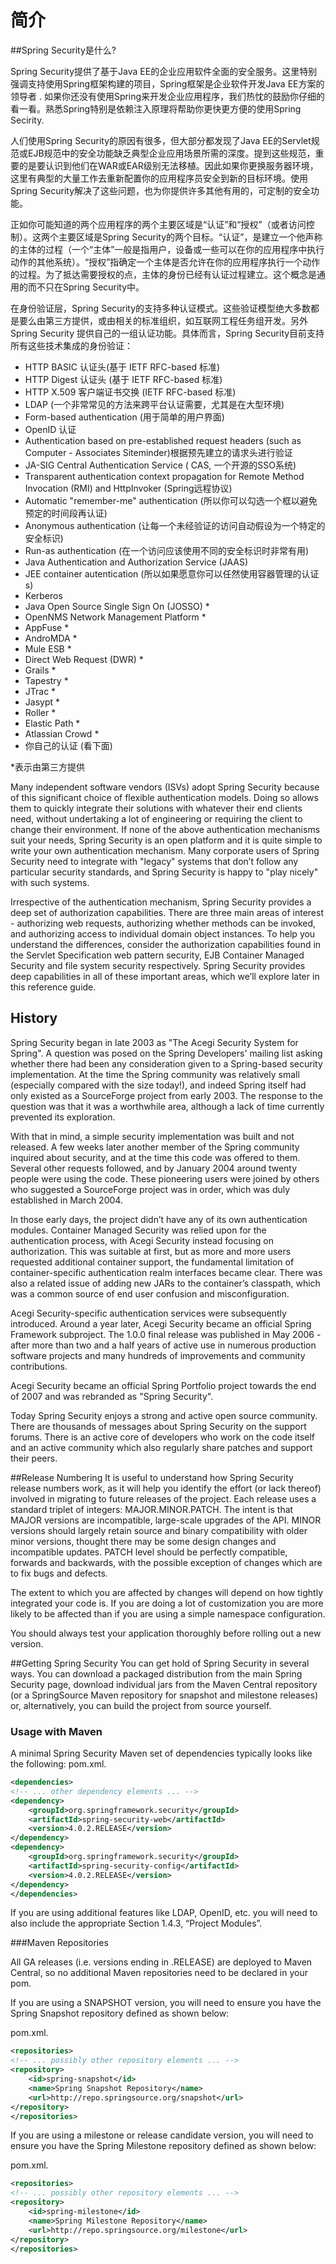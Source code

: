 # 简介

##Spring Security是什么?

Spring Security提供了基于Java EE的企业应用软件全面的安全服务。这里特别强调支持使用Spring框架构建的项目，Spring框架是企业软件开发Java EE方案的领导者 . 如果你还没有使用Spring来开发企业应用程序，我们热忱的鼓励你仔细的看一看。熟悉Spring特别是依赖注入原理将帮助你更快更方便的使用Spring Secirity.

人们使用Spring Security的原因有很多，但大部分都发现了Java EE的Servlet规范或EJB规范中的安全功能缺乏典型企业应用场景所需的深度。提到这些规范，重要的是要认识到他们在WAR或EAR级别无法移植。因此如果你更换服务器环境，这里有典型的大量工作去重新配置你的应用程序员安全到新的目标环境。使用Spring Security解决了这些问题，也为你提供许多其他有用的，可定制的安全功能。

正如你可能知道的两个应用程序的两个主要区域是“认证”和“授权”（或者访问控制）。这两个主要区域是Spring Security的两个目标。“认证”，是建立一个他声称的主体的过程（一个“主体”一般是指用户，设备或一些可以在你的应用程序中执行动作的其他系统）。“授权”指确定一个主体是否允许在你的应用程序执行一个动作的过程。为了抵达需要授权的点，主体的身份已经有认证过程建立。这个概念是通用的而不只在Spring Security中。

在身份验证层，Spring Security的支持多种认证模式。这些验证模型绝大多数都是要么由第三方提供，或由相关的标准组织，如互联网工程任务组开发。另外 Spring Security 提供自己的一组认证功能。具体而言，Spring Security目前支持所有这些技术集成的身份验证：

- HTTP BASIC 认证头(基于 IETF RFC-based 标准)
- HTTP Digest 认证头 (基于 IETF RFC-based 标准)
- HTTP X.509 客户端证书交换 (IETF RFC-based 标准)
- LDAP (一个非常常见的方法来跨平台认证需要，尤其是在大型环境)
- Form-based authentication (用于简单的用户界面)
- OpenID 认证
- Authentication based on pre-established request headers (such as Computer - Associates Siteminder)根据预先建立的请求头进行验证
- JA-SIG Central Authentication Service ( CAS, 一个开源的SSO系统)
- Transparent authentication context propagation for Remote Method Invocation (RMI) and HttpInvoker (Spring远程协议)
- Automatic "remember-me" authentication (所以你可以勾选一个框以避免预定的时间段再认证)
- Anonymous authentication (让每一个未经验证的访问自动假设为一个特定的安全标识)
- Run-as authentication (在一个访问应该使用不同的安全标识时非常有用)
- Java Authentication and Authorization Service (JAAS)
- JEE container autentication (所以如果愿意你可以任然使用容器管理的认证s)
- Kerberos
- Java Open Source Single Sign On (JOSSO) *
- OpenNMS Network Management Platform *
- AppFuse *
- AndroMDA *
- Mule ESB *
- Direct Web Request (DWR) *
- Grails *
- Tapestry *
- JTrac *
- Jasypt *
- Roller *
- Elastic Path *
- Atlassian Crowd *
- 你自己的认证 (看下面)

*表示由第三方提供

Many independent software vendors (ISVs) adopt Spring Security because of this significant choice of flexible authentication models. Doing so allows them to quickly integrate their solutions with whatever their end clients need, without undertaking a lot of engineering or requiring the client to change their environment. If none of the above authentication mechanisms suit your needs, Spring Security is an open platform and it is quite simple to write your own authentication mechanism. Many corporate users of Spring Security need to integrate with "legacy" systems that don’t follow any particular security standards, and Spring Security is happy to "play nicely" with such systems.

Irrespective of the authentication mechanism, Spring Security provides a deep set of authorization capabilities. There are three main areas of interest - authorizing web requests, authorizing whether methods can be invoked, and authorizing access to individual domain object instances. To help you understand the differences, consider the authorization capabilities found in the Servlet Specification web pattern security, EJB Container Managed Security and file system security respectively. Spring Security provides deep capabilities in all of these important areas, which we’ll explore later in this reference guide.


## History
Spring Security began in late 2003 as "The Acegi Security System for Spring". A question was posed on the Spring Developers' mailing list asking whether there had been any consideration given to a Spring-based security implementation. At the time the Spring community was relatively small (especially compared with the size today!), and indeed Spring itself had only existed as a SourceForge project from early 2003. The response to the question was that it was a worthwhile area, although a lack of time currently prevented its exploration.

With that in mind, a simple security implementation was built and not released. A few weeks later another member of the Spring community inquired about security, and at the time this code was offered to them. Several other requests followed, and by January 2004 around twenty people were using the code. These pioneering users were joined by others who suggested a SourceForge project was in order, which was duly established in March 2004.

In those early days, the project didn’t have any of its own authentication modules. Container Managed Security was relied upon for the authentication process, with Acegi Security instead focusing on authorization. This was suitable at first, but as more and more users requested additional container support, the fundamental limitation of container-specific authentication realm interfaces became clear. There was also a related issue of adding new JARs to the container’s classpath, which was a common source of end user confusion and misconfiguration.

Acegi Security-specific authentication services were subsequently introduced. Around a year later, Acegi Security became an official Spring Framework subproject. The 1.0.0 final release was published in May 2006 - after more than two and a half years of active use in numerous production software projects and many hundreds of improvements and community contributions.

Acegi Security became an official Spring Portfolio project towards the end of 2007 and was rebranded as "Spring Security".

Today Spring Security enjoys a strong and active open source community. There are thousands of messages about Spring Security on the support forums. There is an active core of developers who work on the code itself and an active community which also regularly share patches and support their peers.


##Release Numbering
It is useful to understand how Spring Security release numbers work, as it will help you identify the effort (or lack thereof) involved in migrating to future releases of the project. Each release uses a standard triplet of integers: MAJOR.MINOR.PATCH. The intent is that MAJOR versions are incompatible, large-scale upgrades of the API. MINOR versions should largely retain source and binary compatibility with older minor versions, thought there may be some design changes and incompatible updates. PATCH level should be perfectly compatible, forwards and backwards, with the possible exception of changes which are to fix bugs and defects.

The extent to which you are affected by changes will depend on how tightly integrated your code is. If you are doing a lot of customization you are more likely to be affected than if you are using a simple namespace configuration.

You should always test your application thoroughly before rolling out a new version.

##Getting Spring Security
You can get hold of Spring Security in several ways. You can download a packaged distribution from the main Spring Security page, download individual jars from the Maven Central repository (or a SpringSource Maven repository for snapshot and milestone releases) or, alternatively, you can build the project from source yourself.

### Usage with Maven

A minimal Spring Security Maven set of dependencies typically looks like the following:
pom.xml. 

```xml
<dependencies>
<!-- ... other dependency elements ... -->
<dependency>
	<groupId>org.springframework.security</groupId>
	<artifactId>spring-security-web</artifactId>
	<version>4.0.2.RELEASE</version>
</dependency>
<dependency>
	<groupId>org.springframework.security</groupId>
	<artifactId>spring-security-config</artifactId>
	<version>4.0.2.RELEASE</version>
</dependency>
</dependencies>

```
If you are using additional features like LDAP, OpenID, etc. you will need to also include the appropriate Section 1.4.3, “Project Modules”.

###Maven Repositories

All GA releases (i.e. versions ending in .RELEASE) are deployed to Maven Central, so no additional Maven repositories need to be declared in your pom.

If you are using a SNAPSHOT version, you will need to ensure you have the Spring Snapshot repository defined as shown below:

pom.xml. 

```xml
<repositories>
<!-- ... possibly other repository elements ... -->
<repository>
	<id>spring-snapshot</id>
	<name>Spring Snapshot Repository</name>
	<url>http://repo.springsource.org/snapshot</url>
</repository>
</repositories>
```

If you are using a milestone or release candidate version, you will need to ensure you have the Spring Milestone repository defined as shown below:

pom.xml. 

```xml
<repositories>
<!-- ... possibly other repository elements ... -->
<repository>
	<id>spring-milestone</id>
	<name>Spring Milestone Repository</name>
	<url>http://repo.springsource.org/milestone</url>
</repository>
</repositories>
```

